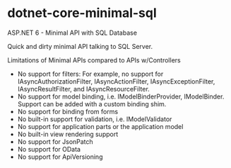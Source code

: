 # dotnet-core-minimal-sql
ASP.NET 6 - Minimal API with SQL Database

Quick and dirty minimal API talking to SQL Server.

Limitations of Minimal APIs compared to APIs w/Controllers
- No support for filters: For example, no support for IAsyncAuthorizationFilter, IAsyncActionFilter, IAsyncExceptionFilter, IAsyncResultFilter, and IAsyncResourceFilter.
- No support for model binding, i.e. IModelBinderProvider, IModelBinder. Support can be added with a custom binding shim.
- No support for binding from forms
- No built-in support for validation, i.e. IModelValidator
- No support for application parts or the application model
- No built-in view rendering support
- No support for JsonPatch
- No support for OData
- No support for ApiVersioning

